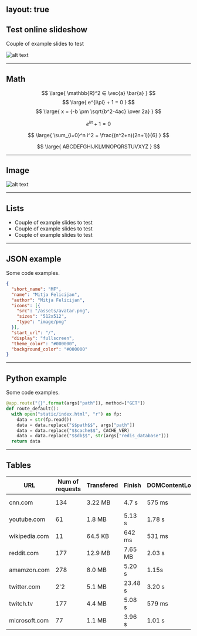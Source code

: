 layout: true
---

## Test online slideshow

Couple of example slides to test

![alt text](https://media.giphy.com/media/i9qmSfLuXXcXK/giphy.gif)


---

## Math

$$ \large{ \mathbb{R}^2 ∈ \vec{a} \bar{a} } $$
$$ \large{ e^{i\pi} + 1 = 0 } $$
$$ \large{ x = {-b \pm \sqrt{b^2-4ac} \over 2a} } $$


$$ e^{i\pi} + 1 = 0 $$

$$ \large{ \sum_{i=0}^n i^2 = \frac{(n^2+n)(2n+1)}{6} } $$

$$ \large{ ABCDEFGHIJKLMNOPQRSTUVXYZ } $$

---

## Image

![alt text](https://media.giphy.com/media/4d0nGeMweD49q/giphy.gif?style=md-center)


---

## Lists

- Couple of example slides to test
- Couple of example slides to test
- Couple of example slides to test

---

## JSON example

Some code examples.

```json
{
  "short_name": "MF",
  "name": "Mitja Felicijan",
  "author": "Mitja Felicijan",
  "icons": [{
    "src": "/assets/avatar.png",
    "sizes": "512x512",
    "type": "image/png"
  }],
  "start_url": "/",
  "display": "fullscreen",
  "theme_color": "#000000",
  "background_color": "#000000"
}
```

---

## Python example

Some code examples.

```python
@app.route("{}".format(args["path"]), method=["GET"])
def route_default():
  with open("static/index.html", "r") as fp:
    data = str(fp.read())
    data = data.replace("$$path$$", args["path"])
    data = data.replace("$$cache$$", CACHE_VER)
    data = data.replace("$$db$$", str(args["redis_database"]))
  return data
```

---

## Tables

| URL           | Num of requests | Transfered | Finish  | DOMContentLoaded | Load   |
| ------------- | --------------- | ---------- | ------- | ---------------- | ------ |
| cnn.com       | 134             | 3.22 MB    | 4.7 s   | 575 ms           | 3.60 s |
| youtube.com   | 61              | 1.8 MB     | 5.13 s  | 1.78 s           | 1.97   |
| wikipedia.com | 11              | 64.5 KB    | 642 ms  | 531 ms           | 573 ms |
| reddit.com    | 177             | 12.9 MB    | 7.65 MB | 2.03 s           | 3.74 s |
| amamzon.com   | 278             | 8.0 MB     | 5.20 s  | 1.15s            | 2.99 s |
| twitter.com   | 2'2             | 5.1 MB     | 23.48 s | 3.20 s           | 4.55 s |
| twitch.tv     | 177             | 4.4 MB     | 5.08 s  | 579 ms           | 798 ms |
| microsoft.com | 77              | 1.1 MB     | 3.96 s  | 1.01 s           | 1.26 s |

